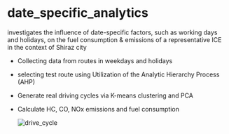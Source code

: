 # date_specific_analytics
investigates the influence of date-specific factors, such as working days and holidays, on the fuel consumption & emissions of a representative ICE in the context of Shiraz city
* Collecting data from routes in weekdays and holidays
* selecting test route using Utilization of the Analytic Hierarchy Process (AHP)
* Generate real driving cycles via K-means clustering and PCA
* Calculate HC, CO, NOx emissions and fuel consumption

  ![drive_cycle](https://github.com/user-attachments/assets/8bf25f92-6707-492f-8e8f-f582623961fa)

